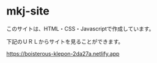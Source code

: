 # mkj-site

このサイトは、HTML・CSS・Javascriptで作成しています。


下記のＵＲＬからサイトを見ることができます。


https://boisterous-klepon-2da27a.netlify.app
